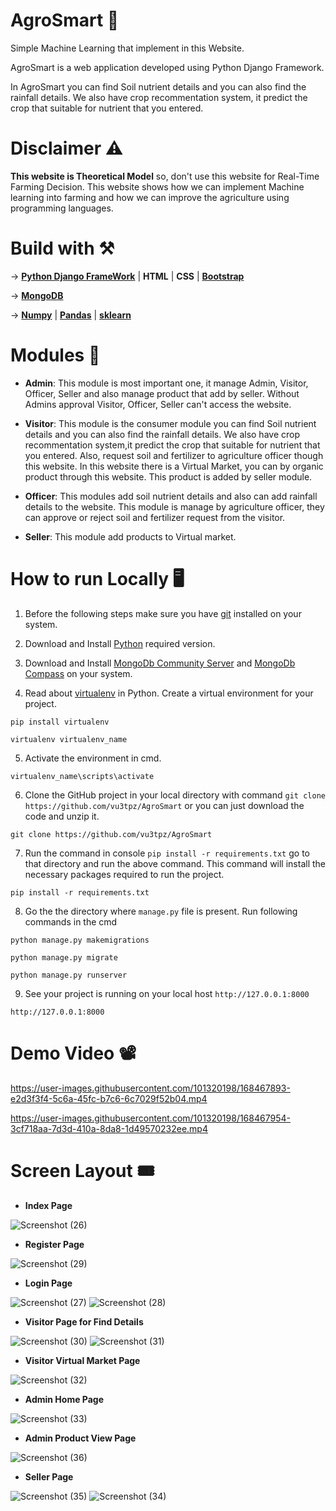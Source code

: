 # AgroSmart 🍃

Simple Machine Learning that implement in this Website.

AgroSmart is a web application developed using Python Django Framework. 

In AgroSmart you can find Soil nutrient details and you can also find the rainfall details. We also have crop recommentation system, it predict the crop that suitable for nutrient that you entered.

# Disclaimer ⚠️

**This website is Theoretical Model** so, don't use this website for Real-Time Farming Decision. This website shows how we can implement Machine learning into farming and how we can improve the agriculture using programming languages.

# Build with ⚒️

-> [**Python Django FrameWork**](https://www.djangoproject.com/) | **HTML** | **CSS** | [**Bootstrap**](https://getbootstrap.com/)

-> [**MongoDB**](https://www.mongodb.com/)

-> [**Numpy**](https://numpy.org/) | [**Pandas**](https://pandas.pydata.org/) | [**sklearn**](https://scikit-learn.org/)

# Modules 🔖

* **Admin**: This module is most important one, it manage Admin, Visitor, Officer, Seller and also manage product that add by seller. Without Admins approval Visitor, Officer, Seller can't access the website.

* **Visitor**: This module is the consumer module you can find Soil nutrient details and you can also find the rainfall details. We also have crop recommentation system,it predict the crop that suitable for nutrient that you entered. Also, request soil and fertilizer to agriculture officer though this website. In this website there is a Virtual Market, you can by organic product through this website. This product is added by seller module.

* **Officer**: This modules add soil nutrient details and also can add rainfall details to the website. This module is manage by agriculture officer, they can approve or reject soil and fertilizer request from the visitor.

* **Seller**: This module add products to Virtual market.

# How to run Locally 🖥️

1. Before the following steps make sure you have [git](https://git-scm.com/downloads) installed on your system.


2. Download and Install [Python](https://www.python.org/) required version.


3. Download and Install [MongoDb Community Server](https://www.mongodb.com/try/download/community) and [MongoDb Compass](https://www.mongodb.com/products/compass) on your system.


4. Read about [virtualenv](https://docs.python.org/3/tutorial/venv.html) in Python. Create a virtual environment for your project.


```
pip install virtualenv
```
```
virtualenv virtualenv_name
```


5. Activate the environment in cmd.


```
virtualenv_name\scripts\activate
```


6. Clone the GitHub project in your local directory with command `git clone https://github.com/vu3tpz/AgroSmart` or you can just download the code and unzip it. 


```
git clone https://github.com/vu3tpz/AgroSmart
```


7. Run the command in console `pip install -r requirements.txt`  go to that directory and run the above command. This command will install the necessary packages required to run the project.


```
pip install -r requirements.txt
```


8. Go the the directory where `manage.py` file is present. Run following commands in the cmd


```
python manage.py makemigrations
```
```
python manage.py migrate
```
```
python manage.py runserver
```


9. See your project is running on your local host `http://127.0.0.1:8000`


```
http://127.0.0.1:8000
```

# Demo Video 📽️

https://user-images.githubusercontent.com/101320198/168467893-e2d3f3f4-5c6a-45fc-b7c6-6c7029f52b04.mp4

https://user-images.githubusercontent.com/101320198/168467954-3cf718aa-7d3d-410a-8da8-1d49570232ee.mp4


# Screen Layout 🎟️

* **Index Page**

![Screenshot (26)](https://user-images.githubusercontent.com/101320198/168466313-8955eaa2-faea-45ec-8344-35ec8fef9e34.png)

* **Register Page**

![Screenshot (29)](https://user-images.githubusercontent.com/101320198/168466410-f7e2a6e1-53e0-4a89-ad2e-3bac8b704573.png)

* **Login Page**

![Screenshot (27)](https://user-images.githubusercontent.com/101320198/168466403-405a59c1-687c-4d0a-9210-cfbad4ecf392.png)
![Screenshot (28)](https://user-images.githubusercontent.com/101320198/168466408-d75f1610-ad3d-4390-92cd-aa14e68f7a6f.png)


* **Visitor Page for Find Details**


![Screenshot (30)](https://user-images.githubusercontent.com/101320198/168466412-3dc74a3f-9269-4e2a-bc20-21dd9d867488.png)
![Screenshot (31)](https://user-images.githubusercontent.com/101320198/168466415-5ac26cc5-0aae-48f9-a835-2035d7c6b3fb.png)

* **Visitor Virtual Market Page**

![Screenshot (32)](https://user-images.githubusercontent.com/101320198/168466416-a01102cb-ef8e-403d-b507-58e1c16b4000.png)


* **Admin Home Page**


![Screenshot (33)](https://user-images.githubusercontent.com/101320198/168466426-007a49b8-d27a-4a55-8e58-4cd5bbdeeb9b.png)

* **Admin Product View Page**

![Screenshot (36)](https://user-images.githubusercontent.com/101320198/168466454-ea24de14-d9c6-4b32-9980-960a959ef1f8.png)

* **Seller Page**


![Screenshot (35)](https://user-images.githubusercontent.com/101320198/168466442-40cfa1b2-e993-4ddd-9964-17484cfa6516.png)
![Screenshot (34)](https://user-images.githubusercontent.com/101320198/168466439-0266c086-6e84-41d3-a530-4ec0d5c0868a.png)
